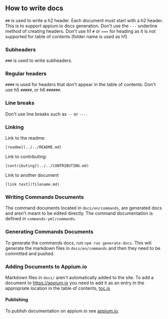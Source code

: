 ## How to write docs

`##` is used to write a h2 header. Each document must start with a h2 header. This is to support appium.io docs generation. Don't use the `---` underline method of creating headers. Don't use h1 `#` or `===` for heading as it is not supported for table of contents (folder name is used as h1).

### Subheaders

`###` is used to write subheaders.

### Regular headers

`####` is used for headers that don't appear in the table of contents. Don't use h5 `#####`, or h6 `######`.

### Line breaks

Don't use line breaks such as `--` or `---`.

### Linking

Link to the readme:

`[readme](../../README.md)`

Link to contributing:

`[contributing](../../CONTRIBUTING.md)`

Link to another document

`[link text](filename.md)`

### Writing Commands Documents

The command documents located in `docs/en/commands`, are generated docs and aren't meant to be edited directly. The command documentation is defined in `commands-yml/commands`.

### Generating Commands Documents

To generate the commands docs, run `npm run generate-docs`. This will generate the markdown files in `docs/en/commands` and then they need to be committed and pushed.

### Adding Documents to Appium.io

Markdown files in `docs/` aren't automatically added to the site. To add a document to https://appium.io you need to add it as an entry in the appropriate location in the table of contents, [toc.js](https://github.com/appium/appium/blob/master/docs/toc.js)

#### Publishing

To publish documentation on appium.io see [appium.io](https://github.com/appium/appium.io).